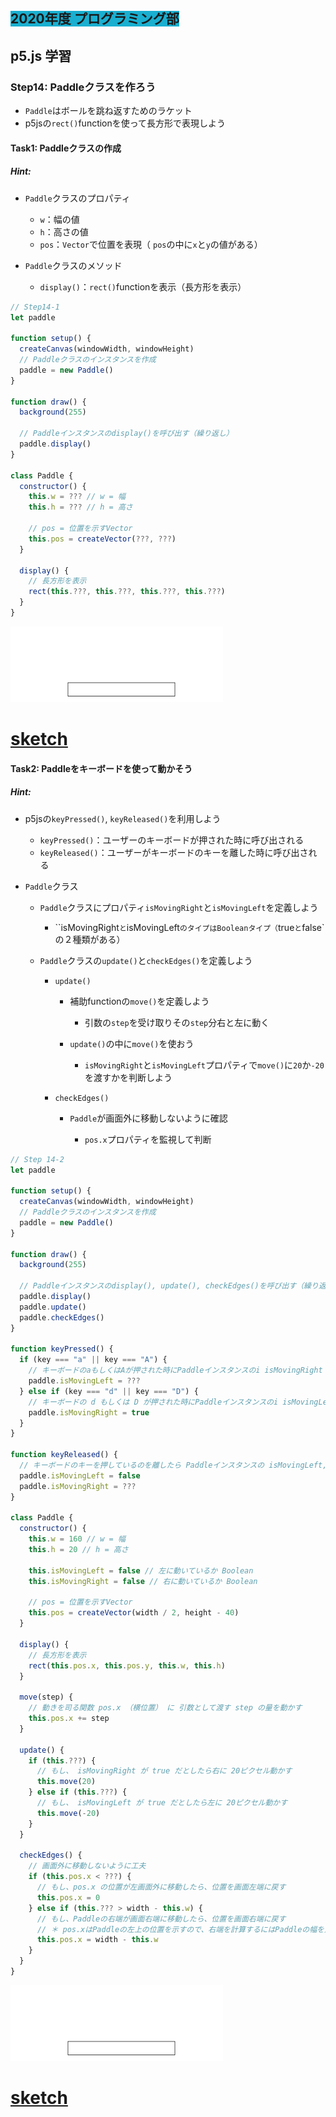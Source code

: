 ## <span style="background: #1aafd0">2020年度 プログラミング部</span>

## p5.js 学習

### Step14: Paddleクラスを作ろう

* `Paddle`はボールを跳ね返すためのラケット
* p5jsの`rect()`functionを使って長方形で表現しよう



#### Task1: Paddleクラスの作成

##### Hint: 


* `Paddle`クラスのプロパティ

  * `w`：幅の値
  * `h`：高さの値
  * `pos`：`Vector`で位置を表現（ `pos`の中に`x`と`y`の値がある）
* `Paddle`クラスのメソッド

  * `display()`：`rect()`functionを表示（長方形を表示）



```js
// Step14-1
let paddle

function setup() {
  createCanvas(windowWidth, windowHeight)
  // Paddleクラスのインスタンスを作成
  paddle = new Paddle()
}

function draw() {
  background(255)

  // Paddleインスタンスのdisplay()を呼び出す（繰り返し）
  paddle.display()
}

class Paddle {
  constructor() {
    this.w = ??? // w = 幅
    this.h = ??? // h = 高さ

    // pos = 位置を示すVector
    this.pos = createVector(???, ???)
  }

  display() {
    // 長方形を表示
    rect(this.???, this.???, this.???, this.???)
  }
}

```

![step13](pics/step14-1.png)

# [sketch](https://editor.p5js.org/sf_/sketches/T6Bv72s7X)



#### Task2: Paddleをキーボードを使って動かそう

##### Hint: 


* p5jsの`keyPressed()`, `keyReleased()`を利用しよう

  * `keyPressed()`：ユーザーのキーボードが押された時に呼び出される
  * `keyReleased()`：ユーザーがキーボードのキーを離した時に呼び出される
* `Paddle`クラス

  * `Paddle`クラスにプロパティ`isMovingRight`と`isMovingLeft`を定義しよう

    * ``isMovingRight`と`isMovingLeft`のタイプはBooleanタイプ（`true`と`false`の２種類がある）
  * `Paddle`クラスの`update()`と`checkEdges()`を定義しよう

    * `update()`

      * 補助functionの`move()`を定義しよう

        * 引数の`step`を受け取りその`step`分右と左に動く
      * `update()`の中に`move()`を使おう

        * `isMovingRight`と`isMovingLeft`プロパティで`move()`に`20`か`-20`を渡すかを判断しよう
    * `checkEdges()`

      * `Paddle`が画面外に移動しないように確認

        * `pos.x`プロパティを監視して判断



```js
// Step 14-2
let paddle

function setup() {
  createCanvas(windowWidth, windowHeight)
  // Paddleクラスのインスタンスを作成
  paddle = new Paddle()
}

function draw() {
  background(255)

  // Paddleインスタンスのdisplay(), update(), checkEdges()を呼び出す（繰り返し）
  paddle.display()
  paddle.update()
  paddle.checkEdges()
}

function keyPressed() {
  if (key === "a" || key === "A") {
    // キーボードのaもしくはAが押された時にPaddleインスタンスのi isMovingRight を true に変更
    paddle.isMovingLeft = ???
  } else if (key === "d" || key === "D") {
    // キーボードの d もしくは D が押された時にPaddleインスタンスのi isMovingLeft を true に変更
    paddle.isMovingRight = true
  }
}

function keyReleased() {
  // キーボードのキーを押しているのを離したら Paddleインスタンスの isMovingLeft, isMovingRight を false に変更
  paddle.isMovingLeft = false
  paddle.isMovingRight = ???
}

class Paddle {
  constructor() {
    this.w = 160 // w = 幅
    this.h = 20 // h = 高さ

    this.isMovingLeft = false // 左に動いているか Boolean
    this.isMovingRight = false // 右に動いているか Boolean

    // pos = 位置を示すVector
    this.pos = createVector(width / 2, height - 40)
  }

  display() {
    // 長方形を表示
    rect(this.pos.x, this.pos.y, this.w, this.h)
  }

  move(step) {
    // 動きを司る関数 pos.x （横位置） に 引数として渡す step の量を動かす
    this.pos.x += step
  }

  update() {
    if (this.???) {
      // もし、 isMovingRight が true だとしたら右に 20ピクセル動かす
      this.move(20)
    } else if (this.???) {
      // もし、 isMovingLeft が true だとしたら左に 20ピクセル動かす
      this.move(-20)
    }
  }

  checkEdges() {
    // 画面外に移動しないように工夫
    if (this.pos.x < ???) {
      // もし、pos.x の位置が左画面外に移動したら、位置を画面左端に戻す
      this.pos.x = 0
    } else if (this.??? > width - this.w) {
      // もし、Paddleの右端が画面右端に移動したら、位置を画面右端に戻す
      // ＊ pos.xはPaddleの左上の位置を示すので、右端を計算するにはPaddleの幅を足して計算をしなければならない
      this.pos.x = width - this.w
    }
  }
}

```

![step13](pics/step14-1.png)

# [sketch](https://editor.p5js.org/sf_/sketches/kSFhT69Ao)


